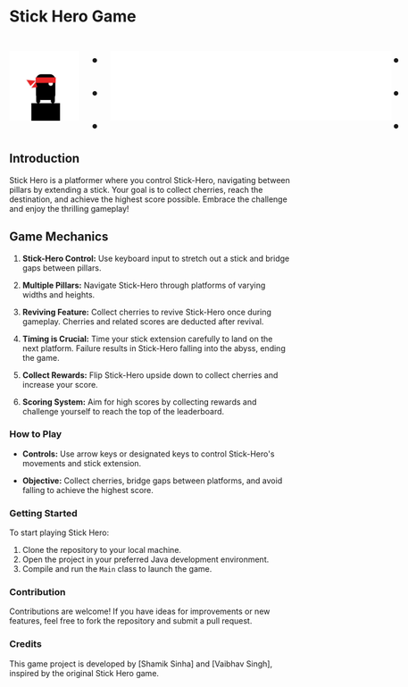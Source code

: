 # Stick Hero Game
<div style="display: flex; align-items: center;">
  <img src="https://github.com/theshamiksinha/StickHero-Game-JavaFX/raw/main/src/main/resources/Images/StickHeroCharacter.png" alt="StickHero Logo" height="125" style="margin-right: 20px;">
  <span style="font-size: 48px; font-weight: bold;">.   .   .</span>
  <img src="https://github.com/theshamiksinha/StickHero-Game-JavaFX/raw/main/src/main/resources/Images/TitlePNG.png" alt="Title Logo" height="125" style="margin-left: 20px;">
  <span style="font-size: 48px; font-weight: bold;">.   .   .</span>
</div>



## Introduction

Stick Hero is a platformer where you control Stick-Hero, navigating between pillars by extending a stick. Your goal is to collect cherries, reach the destination, and achieve the highest score possible. Embrace the challenge and enjoy the thrilling gameplay!

## Game Mechanics

1. **Stick-Hero Control:** Use keyboard input to stretch out a stick and bridge gaps between pillars.

2. **Multiple Pillars:** Navigate Stick-Hero through platforms of varying widths and heights.

3. **Reviving Feature:** Collect cherries to revive Stick-Hero once during gameplay. Cherries and related scores are deducted after revival.

4. **Timing is Crucial:** Time your stick extension carefully to land on the next platform. Failure results in Stick-Hero falling into the abyss, ending the game.

5. **Collect Rewards:** Flip Stick-Hero upside down to collect cherries and increase your score.

6. **Scoring System:** Aim for high scores by collecting rewards and challenge yourself to reach the top of the leaderboard.

### How to Play

- **Controls:** Use arrow keys or designated keys to control Stick-Hero's movements and stick extension.
   
- **Objective:** Collect cherries, bridge gaps between platforms, and avoid falling to achieve the highest score.

### Getting Started

To start playing Stick Hero:

1. Clone the repository to your local machine.
2. Open the project in your preferred Java development environment.
3. Compile and run the `Main` class to launch the game.

### Contribution

Contributions are welcome! If you have ideas for improvements or new features, feel free to fork the repository and submit a pull request.

### Credits

This game project is developed by [Shamik Sinha] and [Vaibhav Singh], inspired by the original Stick Hero game.
